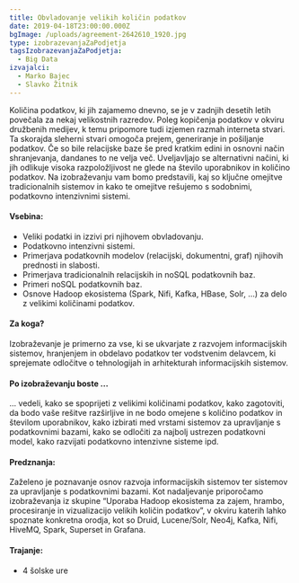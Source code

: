 ```yaml
---
title: Obvladovanje velikih količin podatkov
date: 2019-04-18T23:00:00.000Z
bgImage: /uploads/agreement-2642610_1920.jpg
type: izobrazevanjaZaPodjetja
tagsIzobrazevanjaZaPodjetja:
  - Big Data
izvajalci:
  - Marko Bajec
  - Slavko Žitnik
---
```

Količina podatkov, ki jih zajamemo dnevno, se je v zadnjih desetih letih povečala za nekaj velikostnih razredov. Poleg kopičenja podatkov v okviru družbenih medijev, k temu pripomore tudi izjemen razmah interneta stvari. Ta skorajda sleherni stvari omogoča prejem, generiranje in pošiljanje podatkov. Če so bile relacijske baze še pred kratkim edini in osnovni način shranjevanja, dandanes to ne velja več. Uveljavljajo se alternativni načini, ki jih odlikuje visoka razpoložljivost ne glede na število uporabnikov in količino podatkov. Na izobraževanju vam bomo predstavili, kaj so ključne omejitve tradicionalnih sistemov in kako te omejitve rešujemo s sodobnimi, podatkovno intenzivnimi sistemi. 

#### Vsebina:

* Veliki podatki in izzivi pri njihovem obvladovanju.
* Podatkovno intenzivni sistemi.
* Primerjava podatkovnih modelov (relacijski, dokumentni, graf) njihovih prednosti in slabosti.
* Primerjava tradicionalnih relacijskih in noSQL podatkovnih baz.
* Primeri noSQL podatkovnih baz.
* Osnove Hadoop ekosistema (Spark, Nifi, Kafka, HBase, Solr, …) za delo z velikimi količinami podatkov.

#### Za koga?

Izobraževanje je primerno za vse, ki se ukvarjate z razvojem informacijskih sistemov, hranjenjem in obdelavo podatkov ter vodstvenim delavcem, ki sprejemate odločitve o tehnologijah in arhitekturah informacijskih sistemov.

#### Po izobraževanju boste ...

... vedeli, kako se spoprijeti z velikimi količinami podatkov, kako zagotoviti, da bodo vaše rešitve razširljive in ne bodo omejene s količino podatkov in številom uporabnikov, kako izbirati med vrstami sistemov za upravljanje s podatkovnimi bazami, kako se odločiti za najbolj ustrezen podatkovni model, kako razvijati podatkovno intenzivne sisteme ipd.

#### Predznanja:

Zaželeno je poznavanje osnov razvoja informacijskih sistemov ter sistemov za upravljanje s podatkovnimi bazami. Kot nadaljevanje priporočamo izobraževanja iz skupine “Uporaba Hadoop ekosistema za zajem, hrambo, procesiranje in vizualizacijo velikih količin podatkov”, v okviru katerih lahko spoznate konkretna orodja, kot so Druid, Lucene/Solr, Neo4j, Kafka, Nifi, HiveMQ, Spark, Superset in Grafana. 

#### Trajanje:

* 4 šolske ure
